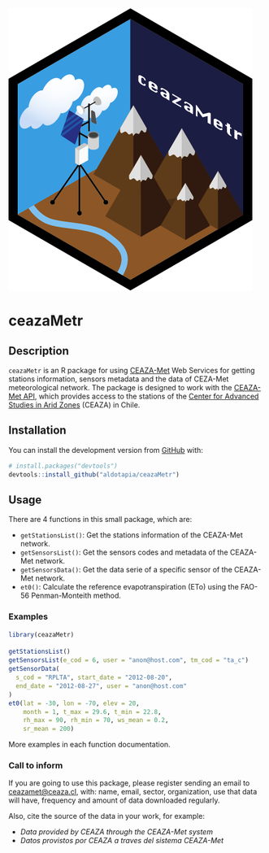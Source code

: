 ![logo](man/figures/logo.png)

# ceazaMetr

## Description
 
`ceazaMetr` is an R package for using [CEAZA-Met](https://www.ceazamet.cl) Web Services for getting stations information, sensors metadata and the data of CEZA-Met meteorological network. The package is designed to work with the [CEAZA-Met API](https://www.ceazamet.cl/ws/pop_ws_doc.php), which provides access to the stations of the [Center for Advanced Studies in Arid Zones](http://www.ceaza.cl) (CEAZA) in Chile.


## Installation

You can install the development version from [GitHub](https://github.com/aldotapia/ceazaMetr) with:

```R
# install.packages("devtools")
devtools::install_github("aldotapia/ceazaMetr")
```

## Usage

There are 4 functions in this small package, which are:

- `getStationsList()`: Get the stations information of the CEAZA-Met network.
- `getSensorsList()`: Get the sensors codes and metadata of the CEAZA-Met network.
- `getSensorsData()`: Get the data serie of a specific sensor of the CEAZA-Met network.
- `et0()`: Calculate the reference evapotranspiration (ETo) using the FAO-56 Penman-Monteith method.

### Examples

```R
library(ceazaMetr)

getStationsList()
getSensorsList(e_cod = 6, user = "anon@host.com", tm_cod = "ta_c")
getSensorData(
  s_cod = "RPLTA", start_date = "2012-08-20",
  end_date = "2012-08-27", user = "anon@host.com"
)
et0(lat = -30, lon = -70, elev = 20,
    month = 1, t_max = 29.6, t_min = 22.8,
    rh_max = 90, rh_min = 70, ws_mean = 0.2,
    sr_mean = 200)
```

More examples in each function documentation.

### Call to inform

If you are going to use this package, please register sending an email to ceazamet@ceaza.cl, with: name, email, sector, organization, use that data will have, frequency and amount of data downloaded regularly.

Also, cite the source of the data in your work, for example:

 - *Data provided by CEAZA through the CEAZA-Met system*
 - *Datos provistos por CEAZA a traves del sistema CEAZA-Met*
